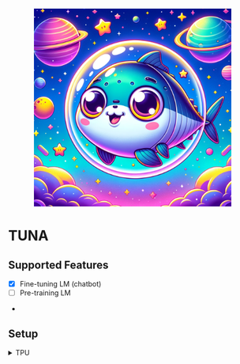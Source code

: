 <div align="center">
  <div>&nbsp;</div>
  <img src="image/tuna.webp" width="400"/> 

</div>

# TUNA

## Supported Features

- [x] Fine-tuning LM (chatbot)
- [ ] Pre-training LM
- 

## Setup
<details>
<summary>TPU</summary>
<div markdown="1">

```
# install torch, torch_xla
pip install torch~=2.2.0 torch_xla[tpu]~=2.2.0 -f https://storage.googleapis.com/libtpu-releases/index.html

# or use docker
sudo docker run -it --name tuna \
    -d --privileged \
    -p 7860:7860 \
    -e VM_NAME="TPUv2-A" \
    -v $HOME:/workspace \
    heegyukim/tuna:0.0.1 \
    /bin/bash

# us-central1-docker.pkg.dev/tpu-pytorch-releases/docker/xla:r2.2.0_3.10_tpuvm
# us-central1-docker.pkg.dev/tpu-pytorch-releases/docker/xla:r2.1.0_3.10_tpuvm

```

If you see a error like a below while using conda:
```
RuntimeError: Failed to import transformers.training_args because of the following error (look up to see its traceback): 
libpython3.11.so.1.0: cannot open shared object file: No such file or director```
```
export USE_TORCH=True
export LD_LIBRARY_PATH=$HOME/miniconda/lib/
# or
export LD_LIBRARY_PATH=$HOME/miniconda/envs/?/lib
export LD_LIBRARY_PATH=$HOME/miniconda/envs/qax/lib:$LD_LIBRARY_PATH
```

</div>
</details>

```
pip install -r requirements.txt
```


# Discord Bot
```
python -m tuna.serve.flax_discord Qwen/Qwen2-7B-Instruct
```